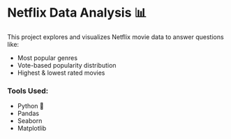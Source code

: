 # Netflix Data Analysis 📊

This project explores and visualizes Netflix movie data to answer questions like:
- Most popular genres
- Vote-based popularity distribution
- Highest & lowest rated movies

### Tools Used:
- Python 🐍
- Pandas
- Seaborn
- Matplotlib
